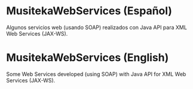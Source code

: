 MusitekaWebServices (Español)
=============================
Algunos servicios web (usando SOAP) realizados con Java API para XML Web Services (JAX-WS).

MusitekaWebServices (English)
=============================
Some Web Services developed (using SOAP) with Java API for XML Web Services (JAX-WS).
